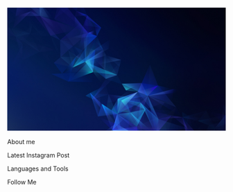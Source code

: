 [![Header](https://github.com/atizay/atizay/blob/main/assets/bg.jpg)](https://arturosipov.com/)

About me

Latest Instagram Post

Languages and Tools

Follow Me